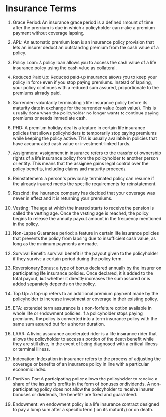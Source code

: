 # Insurance Terms
1. Grace Period: An insurance grace period is a defined amount of time after the premium is due in which a policyholder can make a premium payment without coverage lapsing.

2. APL: An automatic premium loan is an insurance policy provision that lets an insurer deduct an outstanding premium from the cash value of a policy.

3. Policy Loan: A policy loan allows you to access the cash value of a life insurance policy using the cash value as collateral.

4. Reduced Paid Up: Reduced paid-up insurance allows you to keep your policy in force even if you stop paying premiums. Instead of lapsing, your policy continues with a reduced sum assured, proportionate to the premiums already paid.

5. Surrender: voluntarily terminating a life insurance policy before its maturity date in exchange for the surrender value (cash value). This is usually done when the policyholder no longer wants to continue paying premiums or needs immediate cash.

6. PHD: A premium holiday deal is a feature in certain life insurance policies that allows policyholders to temporarily stop paying premiums while keeping the policy active. This is usually available in policies that have accumulated cash value or investment-linked funds.

7. Assignment: Assignment in insurance refers to the transfer of ownership rights of a life insurance policy from the policyholder to another person or entity. This means that the assignee gains legal control over the policy benefits, including claims and maturity proceeds.

8. Reinstatement: a person's previously terminated policy can resume if the already insured meets the specific requirements for reinstatement.

9. Rescind: the insurance company has decided that your coverage was never in effect and it is returning your premiums.

10. Vesting: The age at which the insured starts to receive the pension is called the vesting age. Once the vesting age is reached, the policy begins to release the annuity payout amount in the frequency mentioned in the policy.

11. Non-Lapse Guarantee period: a feature in certain life insurance policies that prevents the policy from lapsing due to insufficient cash value, as long as the minimum payments are made.

12. Survival Benefit: survival benefit is the payout given to the policyholder if they survive a certain period during the policy term.

13. Reversionary Bonus: a type of bonus declared annually by the insurer on participating life insurance policies. Once declared, it is added to the total payout, but whether it directly increases the sum assured or is added separately depends on the policy.

14. Top Up: a top-up refers to an additional premium payment made by the policyholder to increase investment or coverage in their existing policy.

15. ETA: extended term assurance is a non-forfeiture option available in whole life or endowment policies. If a policyholder stops paying premiums, the policy is converted into a term insurance policy with the same sum assured but for a shorter duration.

16. LAAR: A living assurance accelerated rider is a life insurance rider that  allows the policyholder to access a portion of the death benefit while they are still alive, in the event of being diagnosed with a critical illness or terminal illness.

16. Indexation: Indexation in insurance refers to the process of adjusting the coverage or benefits of an insurance policy in line with a particular economic index.

17. Par/Non-Par: A participating policy allows the policyholder to receive a share of the insurer's profits in the form of bonuses or dividends. A non-participating policy does not allow the policyholder to receive insurer bonuses or dividends, the benefits are fixed and guaranteed.

18. Endowment: An endowment policy is a life insurance contract designed to pay a lump sum after a specific term ( on its maturity) or on death.


